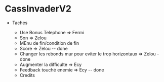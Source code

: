 # CassInvaderV2


  - Taches 

     - Use Bonus Telephone => Fermi
     - Son => Zelou
     - MEnu de fin/condition de fin
     - Score => Zelou -- done
     - Changer les rebonds mur pour eviter le trop horizontaux => Zelou - done
     - Augmenter la difficulte => Ecy
     - Feedback touché enemie => Ecy -- done
     - Credits